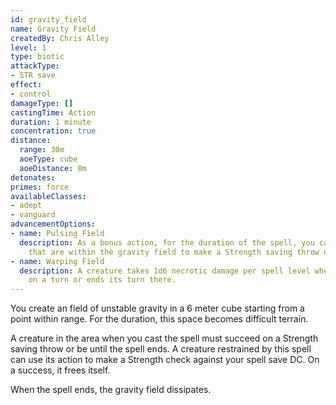 ```yaml
---
id: gravity_field
name: Gravity Field
createdBy: Chris Alley
level: 1
type: biotic
attackType:
- STR save
effect:
- control
damageType: []
castingTime: Action
duration: 1 minute
concentration: true
distance:
  range: 30m
  aoeType: cube
  aoeDistance: 8m
detonates: 
primes: force
availableClasses:
- adept
- vanguard
advancementOptions:
- name: Pulsing Field  
  description: As a bonus action, for the duration of the spell, you can force a number of creatures equal to twice the spell level
    that are within the gravity field to make a Strength saving throw or be restrained until the spell ends. 
- name: Warping Field  
  description: A creature takes 1d6 necrotic damage per spell level when it enters the gravity field for the first time 
    on a turn or ends its turn there.
---
```

You create an field of unstable gravity in a 6 meter cube starting from a point within range.  For the duration, this 
space becomes difficult terrain.  

A creature in the area when you cast the spell must succeed on a Strength saving throw or be <condition id="restrained"/> 
until the spell ends. A creature restrained by this spell can use its action to make a Strength check against your 
spell save DC. On a success, it frees itself.  

When the spell ends, the gravity field dissipates.
